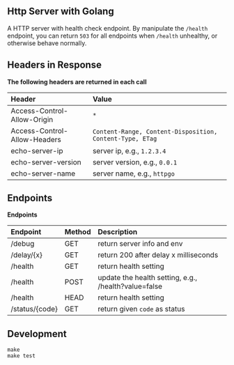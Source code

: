 ## Http Server with Golang

A HTTP server with health check endpoint. By manipulate the `/health` endpoint, you can return `503` for all
endpoints when `/health` unhealthy, or otherwise behave normally.

## Headers in Response

**The following headers are returned in each call**

|Header                       | Value                                                    |
|:----------------------------|:---------------------------------------------------------|
|Access-Control-Allow-Origin  | `*`                                                      | 
|Access-Control-Allow-Headers | `Content-Range, Content-Disposition, Content-Type, ETag` |
|echo-server-ip               | server ip, e.g., `1.2.3.4`                               |
|echo-server-version          | server version, e.g., `0.0.1`                            |
|echo-server-name             | server name, e.g., `httpgo`                              |

## Endpoints

**Endpoints**

|Endpoint             |Method | Description                                            |
|:--------------------|:------|:-------------------------------------------------------|
| /debug              |GET    | return server info and env                             |
| /delay/{x}          |GET    | return 200 after delay x milliseconds                  |
| /health             |GET    | return health setting                                  |
| /health             |POST   | update the health setting, e.g., /health?value=false   |
| /health             |HEAD   | return health setting                                  |
| /status/{code}      |GET    | return given `code` as status                          |


## Development

```$bash
make
make test
```
